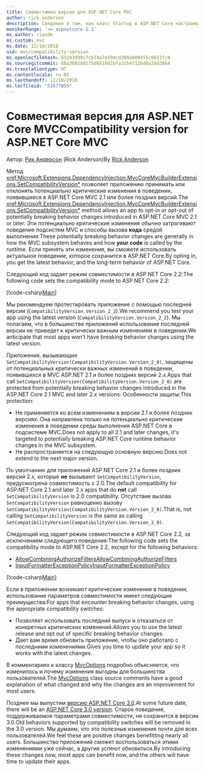 ```yaml
---
title: Совместимая версия для ASP.NET Core MVC
author: rick-anderson
description: Сведения о том, как класс Startup в ASP.NET Core настраивает службы и конвейер запросов приложения.
monikerRange: '>= aspnetcore-2.1'
ms.author: riande
ms.custom: mvc
ms.date: 12/10/2018
uid: mvc/compatibility-version
ms.openlocfilehash: 63243d99c7cb74a7e594cd309a808455c6611fc0
ms.sourcegitcommit: 68a3081dd175d6518d1bfa31b4712bd8a2dd3864
ms.translationtype: HT
ms.contentlocale: ru-RU
ms.lasthandoff: 12/18/2018
ms.locfileid: "53577855"
---
```

# <a name="compatibility-version-for-aspnet-core-mvc"></a><span data-ttu-id="29570-103">Совместимая версия для ASP.NET Core MVC</span><span class="sxs-lookup"><span data-stu-id="29570-103">Compatibility version for ASP.NET Core MVC</span></span>

<span data-ttu-id="29570-104">Автор: [Рик Андерсон](https://twitter.com/RickAndMSFT) (Rick Anderson)</span><span class="sxs-lookup"><span data-stu-id="29570-104">By [Rick Anderson](https://twitter.com/RickAndMSFT)</span></span>

<span data-ttu-id="29570-105">Метод <xref:Microsoft.Extensions.DependencyInjection.MvcCoreMvcBuilderExtensions.SetCompatibilityVersion*> позволяет приложению принимать или отклонять потенциально критические изменения в поведении, появившиеся в ASP.NET Core MVC 2.1 или более поздних версий.</span><span class="sxs-lookup"><span data-stu-id="29570-105">The <xref:Microsoft.Extensions.DependencyInjection.MvcCoreMvcBuilderExtensions.SetCompatibilityVersion*> method allows an app to opt-in or opt-out of potentially breaking behavior changes introduced in ASP.NET Core MVC 2.1 or later.</span></span> <span data-ttu-id="29570-106">Эти потенциально критические изменения обычно затрагивают поведение подсистем MVC и способы вызова **кода** средой выполнения.</span><span class="sxs-lookup"><span data-stu-id="29570-106">These potentially breaking behavior changes are generally in how the MVC subsystem behaves and how **your code** is called by the runtime.</span></span> <span data-ttu-id="29570-107">Если принять эти изменения, вы сможете использовать актуальное поведение, которое сохранится в ASP.NET Core.</span><span class="sxs-lookup"><span data-stu-id="29570-107">By opting in, you get the latest behavior, and the long-term behavior of ASP.NET Core.</span></span>

<span data-ttu-id="29570-108">Следующий код задает режим совместимости в ASP.NET Core 2.2:</span><span class="sxs-lookup"><span data-stu-id="29570-108">The following code sets the compatibility mode to ASP.NET Core 2.2:</span></span>

[!code-csharp[Main](compatibility-version/samples/2.x/CompatibilityVersionSample/Startup.cs?name=snippet1)]

<span data-ttu-id="29570-109">Мы рекомендуем протестировать приложение с помощью последней версии (`CompatibilityVersion.Version_2_2`).</span><span class="sxs-lookup"><span data-stu-id="29570-109">We recommend you test your app using the latest version (`CompatibilityVersion.Version_2_2`).</span></span> <span data-ttu-id="29570-110">Мы полагаем, что в большинстве приложений использование последней версии не приведет к критически важным изменениям в поведении.</span><span class="sxs-lookup"><span data-stu-id="29570-110">We anticipate that most apps won't have breaking behavior changes using the latest version.</span></span>

<span data-ttu-id="29570-111">Приложения, вызывающие `SetCompatibilityVersion(CompatibilityVersion.Version_2_0)`, защищены от потенциальных критически важных изменений в поведении, появившихся в MVC ASP.NET 2.1 и более поздних версий 2.x.</span><span class="sxs-lookup"><span data-stu-id="29570-111">Apps that call `SetCompatibilityVersion(CompatibilityVersion.Version_2_0)` are protected from potentially breaking behavior changes introduced in the ASP.NET Core 2.1 MVC and later 2.x versions.</span></span> <span data-ttu-id="29570-112">Особенности защиты:</span><span class="sxs-lookup"><span data-stu-id="29570-112">This protection:</span></span>

* <span data-ttu-id="29570-113">Не применяется ко всем изменениям в версии 2.1 и более поздних версиях. Она направлена только на потенциально критические изменения в поведении среды выполнения ASP.NET Core в подсистеме MVC.</span><span class="sxs-lookup"><span data-stu-id="29570-113">Does not apply to all 2.1 and later changes, it's targeted to potentially breaking ASP.NET Core runtime behavior changes in the MVC subsystem.</span></span>
* <span data-ttu-id="29570-114">Не распространяется на следующую основную версию.</span><span class="sxs-lookup"><span data-stu-id="29570-114">Does not extend to the next major version.</span></span>

<span data-ttu-id="29570-115">По умолчанию для приложений ASP.NET Core 2.1 и более поздних версий 2.x, которые **не** вызывают `SetCompatibilityVersion`, предусмотрена совместимость с 2.0.</span><span class="sxs-lookup"><span data-stu-id="29570-115">The default compatibility for ASP.NET Core 2.1 and later 2.x apps that do **not** call `SetCompatibilityVersion` is 2.0 compatibility.</span></span> <span data-ttu-id="29570-116">Отсутствие вызова `SetCompatibilityVersion` равноценно вызову `SetCompatibilityVersion(CompatibilityVersion.Version_2_0)`.</span><span class="sxs-lookup"><span data-stu-id="29570-116">That is, not calling `SetCompatibilityVersion` is the same as calling `SetCompatibilityVersion(CompatibilityVersion.Version_2_0)`.</span></span>

<span data-ttu-id="29570-117">Следующий код задает режим совместимости в ASP.NET Core 2.2, за исключением следующего поведения:</span><span class="sxs-lookup"><span data-stu-id="29570-117">The following code sets the compatibility mode to ASP.NET Core 2.2, except for the following behaviors:</span></span>

* [<span data-ttu-id="29570-118">AllowCombiningAuthorizeFilters</span><span class="sxs-lookup"><span data-stu-id="29570-118">AllowCombiningAuthorizeFilters</span></span>](https://github.com/aspnet/AspNetCore/blob/master/src/Mvc/src/Microsoft.AspNetCore.Mvc.Core/MvcOptions.cs)
* [<span data-ttu-id="29570-119">InputFormatterExceptionPolicy</span><span class="sxs-lookup"><span data-stu-id="29570-119">InputFormatterExceptionPolicy</span></span>](https://github.com/aspnet/AspNetCore/blob/master/src/Mvc/src/Microsoft.AspNetCore.Mvc.Core/MvcOptions.cs)

[!code-csharp[Main](compatibility-version/samples/2.x/CompatibilityVersionSample/Startup2.cs?name=snippet1)]

<span data-ttu-id="29570-120">Если в приложении возникают критические изменения в поведении, использование параметров совместимости имеет следующие преимущества:</span><span class="sxs-lookup"><span data-stu-id="29570-120">For apps that encounter breaking behavior changes, using the appropriate compatibility switches:</span></span>

* <span data-ttu-id="29570-121">Позволяет использовать последний выпуск и отказаться от конкретных критических изменений.</span><span class="sxs-lookup"><span data-stu-id="29570-121">Allows you to use the latest release and opt out of specific breaking behavior changes.</span></span>
* <span data-ttu-id="29570-122">Дает вам время обновить приложение, чтобы оно работало с последними изменениями.</span><span class="sxs-lookup"><span data-stu-id="29570-122">Gives you time to update your app so it works with the latest changes.</span></span>

<span data-ttu-id="29570-123">В комментариях к классу [MvcOptions](https://github.com/aspnet/AspNetCore/blob/master/src/Mvc/src/Microsoft.AspNetCore.Mvc.Core/MvcOptions.cs) подробно объясняется, что изменилось и почему изменения выгодны для большинства пользователей.</span><span class="sxs-lookup"><span data-stu-id="29570-123">The [MvcOptions](https://github.com/aspnet/AspNetCore/blob/master/src/Mvc/src/Microsoft.AspNetCore.Mvc.Core/MvcOptions.cs) class source comments have a good explanation of what changed and why the changes are an improvement for most users.</span></span>

<span data-ttu-id="29570-124">Позднее мы выпустим [версию ASP.NET Core 3.0](https://github.com/aspnet/Home/wiki/Roadmap).</span><span class="sxs-lookup"><span data-stu-id="29570-124">At some future date, there will be an [ASP.NET Core 3.0 version](https://github.com/aspnet/Home/wiki/Roadmap).</span></span> <span data-ttu-id="29570-125">Старое поведение, поддерживаемое параметрами совместимости, не сохранится в версии 3.0.</span><span class="sxs-lookup"><span data-stu-id="29570-125">Old behaviors supported by compatibility switches will be removed in the 3.0 version.</span></span> <span data-ttu-id="29570-126">Мы думаем, что это полезные изменения почти для всех пользователей.</span><span class="sxs-lookup"><span data-stu-id="29570-126">We feel these are positive changes benefitting nearly all users.</span></span> <span data-ttu-id="29570-127">Большинство приложений сможет воспользоваться этими изменениями уже сейчас, а другие успеют обновиться.</span><span class="sxs-lookup"><span data-stu-id="29570-127">By introducing these changes now, most apps can benefit now, and the others will have time to update their apps.</span></span>
